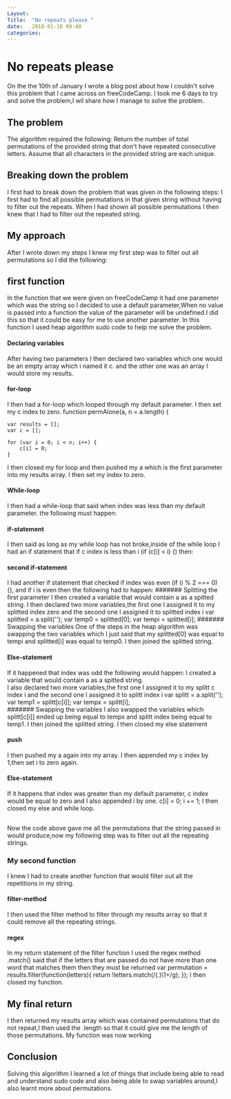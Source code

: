 ```yaml
---
Layout: 
Title:  "No repeats please "
date:   2018-01-16 09:40
categories: 
---
```

# No repeats please 
On the the 10th of January I wrote a blog post about how I couldn't solve this problem that I came across on freeCodeCamp.
I took me 6 days to try and solve the problem,I wil share how I manage to solve the problem.
## The problem
The algorithm required the following:
Return the number of total permutations of the provided string that don't have repeated consecutive letters.
Assume that all characters in the provided string are each unique.
## Breaking down the problem
I first had to break down the problem that was given in the following steps:
I first had to find all possible permutations in that given string without having to filter out the repeats.
When I had shown all possible permutations I then knew that I had to filter out the repeated string.
## My approach
After I wrote down my steps I knew my first step was to filter out all permutations so I did the following:
## first function
In the function that we were given on freeCodeCamp it had one parameter which was the string so I decided to use a default parameter,When no value is passed into a function the value of the parameter will be undefined.I did this so that it could be easy for me to use another parameter.
In this function I used heap algorithm sudo code to help me solve the problem.
####  Declaring variables
After having two parameters I then declared two variables which one would be an empty  array which i named it c. and the other one was an array I would store my results.
#### for-loop
I then had a for-loop which looped through my default parameter.
I then set my c index to zero.
function permAlone(a, n = a.length) {
 
    var results = [];
    var c = [];

    for (var i = 0; i < n; i++) {
        c[i] = 0;
    }
I then closed my for loop and then pushed my a which is the first parameter into my results array.
I then set my index to zero.
#### While-loop
I then had a while-loop that said  when index was less than my default parameter.
the following must happen:
#### if-statement
I then said as long as my while loop has not broke,inside of the while loop I had an if statement that if c index is less than i (if (c[i] < i) {) then:
#### second if-statement
I had another if statement that checked if  index was even (if (i % 2 === 0) {), and if i is even then the following had to happen:
####### Splitting the first parameter
I then created a variable that would contain a as a spitted string.
I then declared two more variables,the first one I assigned it to my splitted index zero and the second one I assigned it to splitted index i
 var splitted = a.split('');
                var temp0 = splitted[0];
                var tempi = splitted[i];
####### Swapping the variables
One of the steps in the heap algorithm was swapping the two variables which  I just said that my splitted[0] was equal to tempi and splitted[i] was equal to temp0.
I then joined the splitted string.   
#### Else-statement
If it happened that index was odd the following would happen:
I  created a variable that would contain a as a spitted string.  
I also declared two more variables,the first one I assigned it to my splitt  c index i and the second one I assigned it to splitt index i
   var splitt = a.split('');
                var temp1 = splitt[c[i]];
                var tempx = splitt[i];  
####### Swapping the variables
I also swapped the variables which splitt[c[i]] ended up being equal to tempx and splitt index being equal to temp1.
I then joined the splitted string.
I then closed my else statement 
#### push
I then pushed my a again into my array.
I then appended my c index by 1,then set i to zero again.
#### Else-statement
If it happens that index was greater than my default parameter, c index would be equal to zero and I also appended i by one.
c[i] = 0;
  i += 1;
I then closed my  else and while loop.
##
Now the code above gave me all the permutations that the string passed in would produce,now my following step was to filter out all the repeating  strings.
### My second function
I knew I had to create another function that would filter out all the repetitions in my string.
#### filter-method
I  then used the filter method to filter through my results array so that it could remove all the repeating strings.
#### regex
In my return statement of the filter function  I used the regex method .match() said that if the letters that are passed do not have more than one word that matches them then they must be returned
  var permutation = results.filter(function(letters){
     return !letters.match(/(.)\1+/g);
  });
I then closed my function.
## My final return
I then returned my results array which was contained  permutations that do not repeat,I then used the .length so that it could give me the length of those permutations.
My function was now working
## Conclusion
Solving this algorithm I learned a lot of things that include being able to read and understand sudo code and also being able to swap variables around,I also learnt more about permutations.
    
          
